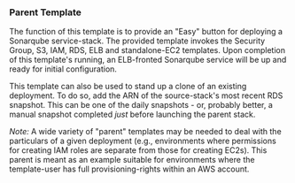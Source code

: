 ### Parent Template

The function of this template is to provide an "Easy" button for deploying a Sonarqube service-stack. The provided template invokes the Security Group, S3, IAM, RDS, ELB and standalone-EC2 templates. Upon completion of this template's running, an ELB-fronted Sonarqube service will be up and ready for initial configuration.

This template can also be used to stand up a clone of an existing deployment. To do so, add the ARN of the source-stack's most recent RDS snapshot. This can be one of the daily snapshots - or, probably better, a manual snapshot completed _just_ before launching the parent stack.

*Note:* A wide variety of "parent" templates may be needed to deal with the particulars of a given deployment (e.g., environments where permissions for creating IAM roles are separate from those for creating EC2s). This parent is meant as an example suitable for environments where the template-user has full provisioning-rights within an AWS account.
